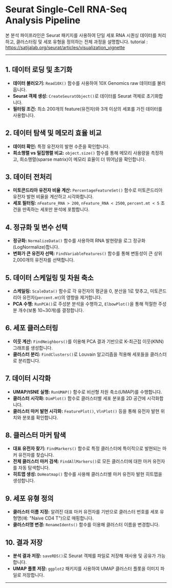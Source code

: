# Seurat Single-Cell RNA-Seq Analysis Pipeline

본 분석 파이프라인은 Seurat 패키지를 사용하여 단일 세포 RNA 시퀀싱 데이터를 처리하고, 클러스터링 및 세포 유형을 정의하는 전체 과정을 설명합니다.
tutorial : https://satijalab.org/seurat/articles/visualization_vignette

------------------------------------------------------------------------

## 1. 데이터 로딩 및 초기화

-   **데이터 불러오기:** `Read10X()` 함수를 사용하여 10X Genomics raw 데이터를 불러옵니다.
-   **Seurat 객체 생성:** `CreateSeuratObject()`로 데이터를 Seurat 객체로 초기화합니다.
-   **필터링 조건:** 최소 200개의 feature(유전자)와 3개 이상의 세포를 가진 데이터를 사용합니다.

## 2. 데이터 탐색 및 메모리 효율 비교

-   **데이터 확인:** 특정 유전자의 발현 수준을 확인합니다.
-   **희소행렬 vs 밀집행렬 비교:** `object.size()` 함수를 통해 메모리 사용량을 측정하고, 희소행렬(sparse matrix)이 메모리 효율이 더 뛰어남을 확인합니다.

## 3. 데이터 전처리

-   **미토콘드리아 유전자 비율 계산:** `PercentageFeatureSet()` 함수로 미토콘드리아 유전자 발현 비율을 계산하고 시각화합니다.
-   **세포 필터링:** `nFeature_RNA > 200`, `nFeature_RNA < 2500`, `percent.mt < 5` 조건을 만족하는 세포만 분석에 포함합니다.

## 4. 정규화 및 변수 선택

-   **정규화:** `NormalizeData()` 함수를 사용하여 RNA 발현량을 로그 정규화(LogNormalize)합니다.
-   **변화가 큰 유전자 선택:** `FindVariableFeatures()` 함수를 통해 변동성이 큰 상위 2,000개의 유전자를 선택합니다.

## 5. 데이터 스케일링 및 차원 축소

-   **스케일링:** `ScaleData()` 함수로 각 유전자의 평균을 0, 분산을 1로 맞추고, 미토콘드리아 유전자(`percent.mt`)의 영향을 제거합니다.
-   **PCA 수행:** `RunPCA()`로 주성분 분석을 수행하고, `ElbowPlot()`을 통해 적절한 주성분 개수(보통 10\~30개)를 결정합니다.

## 6. 세포 클러스터링

-   **이웃 계산:** `FindNeighbors()`를 이용해 PCA 결과 기반으로 K-최근접 이웃(KNN) 그래프를 생성합니다.
-   **클러스터 분리:** `FindClusters()`로 Louvain 알고리즘을 적용해 세포들을 클러스터로 분리합니다.

## 7. 데이터 시각화

-   **UMAP/tSNE 실행:** `RunUMAP()` 함수로 비선형 차원 축소(UMAP)를 수행합니다.
-   **클러스터 시각화:** `DimPlot()` 함수로 클러스터별 세포 분포를 2D 공간에 시각화합니다.
-   **클러스터 마커 발현 시각화:** `FeaturePlot()`, `VlnPlot()` 등을 통해 유전자 발현 위치와 분포를 확인합니다.

## 8. 클러스터 마커 탐색

-   **대표 유전자 찾기:** `FindMarkers()` 함수로 특정 클러스터에 특이적으로 발현되는 마커 유전자를 찾습니다.
-   **전체 클러스터 마커 검색:** `FindAllMarkers()`로 모든 클러스터에 대한 마커 유전자를 자동 탐색합니다.
-   **히트맵 생성:** `DoHeatmap()` 함수를 사용해 클러스터별 마커 유전자 발현 히트맵을 생성합니다.

## 9. 세포 유형 정의

-   **클러스터 이름 지정:** 알려진 대표 마커 유전자를 기반으로 클러스터 번호를 세포 유형명(예: "Naive CD4 T")으로 매핑합니다.
-   **클러스터명 변경:** `RenameIdents()` 함수를 이용해 클러스터 이름을 변경합니다.

## 10. 결과 저장

-   **분석 결과 저장:** `saveRDS()`로 Seurat 객체를 파일로 저장해 재사용 및 공유가 가능합니다.
-   **UMAP 플롯 저장:** `ggplot2` 패키지를 사용하여 UMAP 클러스터 플롯을 이미지 파일로 저장합니다.

------------------------------------------------------------------------
